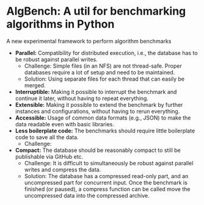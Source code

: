 # AlgBench: A util for benchmarking algorithms in Python

A new experimental framework to perform algorithm benchmarks

- **Parallel:** Compatibility for distributed execution, i.e., the database has
  to be robust against parallel writes.
  - Challenge: Simple files (in an NFS) are not thread-safe. Proper databases
    require a lot of setup and need to be maintained.
  - Solution: Using separate files for each thread that can easily be merged.
- **Interruptible:** Making it possible to interrupt the benchmark and continue
  it later, without having to repeat everything.
- **Extensible:** Making it possible to extend the benchmark by further
  instances and configurations, without having to rerun everything.
- **Accessible:** Usage of common data formats (e.g., JSON) to make the data
  readable even with basic libraries.
- **Less boilerplate code:** The benchmarks should require little boilerplate
  code to save all the data.
  - Challenge:
- **Compact:** The database should be reasonably compact to still be publishable
  via GitHub etc.
  - Challenge: It is difficult to simultaneously be robust against parallel
    writes and compress the data.
  - Solution: The database has a compressed read-only part, and an uncompressed
    part for concurrent input. Once the benchmark is finished (or paused), a
    compress function can be called move the uncompressed data into the
    compressed archive.
